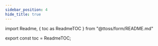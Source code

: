 ```yaml
---
sidebar_position: 4
hide_title: true
---
```


import Readme, { toc as ReadmeTOC } from "@ttoss/form/README.md"

<Readme />

export const toc = ReadmeTOC;
